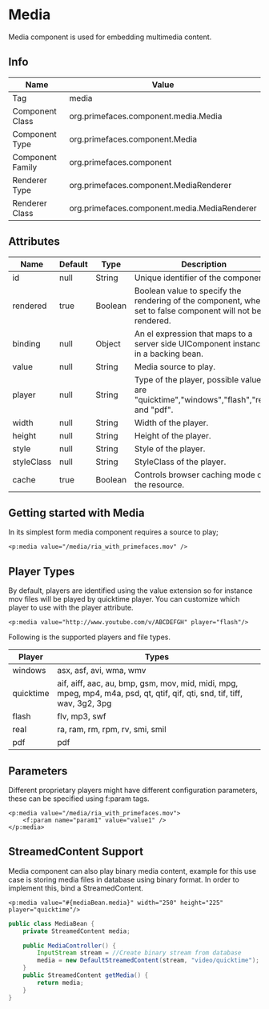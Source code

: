 # Media

Media component is used for embedding multimedia content.

## Info

| Name | Value |
| --- | --- |
| Tag | media
| Component Class | org.primefaces.component.media.Media
| Component Type | org.primefaces.component.Media
| Component Family | org.primefaces.component |
| Renderer Type | org.primefaces.component.MediaRenderer
| Renderer Class | org.primefaces.component.media.MediaRenderer

## Attributes

| Name | Default | Type | Description | 
| --- | --- | --- | --- |
id | null | String | Unique identifier of the component.
rendered | true | Boolean | Boolean value to specify the rendering of the component, when set to false component will not be rendered.
binding | null | Object | An el expression that maps to a server side UIComponent instance in a backing bean.
value | null | String | Media source to play.
player | null | String | Type of the player, possible values are "quicktime","windows","flash","real" and "pdf".
width | null | String | Width of the player.
height | null | String | Height of the player.
style | null | String | Style of the player.
styleClass | null | String | StyleClass of the player.
cache | true | Boolean | Controls browser caching mode of the resource.

## Getting started with Media
In its simplest form media component requires a source to play;

```xhtml
<p:media value="/media/ria_with_primefaces.mov" />
```

## Player Types
By default, players are identified using the value extension so for instance mov files will be played
by quicktime player. You can customize which player to use with the player attribute.

```xhtml
<p:media value="http://www.youtube.com/v/ABCDEFGH" player="flash"/>
```
Following is the supported players and file types.

| Player | Types |
| --- | --- |
windows | asx, asf, avi, wma, wmv
quicktime | aif, aiff, aac, au, bmp, gsm, mov, mid, midi, mpg, mpeg, mp4, m4a, psd, qt, qtif, qif, qti, snd, tif, tiff, wav, 3g2, 3pg
flash | flv, mp3, swf
real | ra, ram, rm, rpm, rv, smi, smil
pdf | pdf

## Parameters
Different proprietary players might have different configuration parameters, these can be specified
using f:param tags.

```xhtml
<p:media value="/media/ria_with_primefaces.mov">
    <f:param name="param1" value="value1" />
</p:media>
```
## StreamedContent Support
Media component can also play binary media content, example for this use case is storing media
files in database using binary format. In order to implement this, bind a StreamedContent.

```xhtml
<p:media value="#{mediaBean.media}" width="250" height="225" player="quicktime"/>
```
```java
public class MediaBean {
    private StreamedContent media;

    public MediaController() {
        InputStream stream = //Create binary stream from database
        media = new DefaultStreamedContent(stream, "video/quicktime");
    }
    public StreamedContent getMedia() { 
        return media;
    }
}
```
